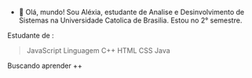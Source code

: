 - 👋 Olá, mundo!
Sou Aléxia,
estudante de Analise e Desinvolvimento de Sistemas
na Universidade Catolica de Brasilia.
Estou no 2° semestre. 

Estudante de :
 > JavaScript
 > Linguagem C++
 > HTML
 > CSS
> Java

Buscando aprender ++
